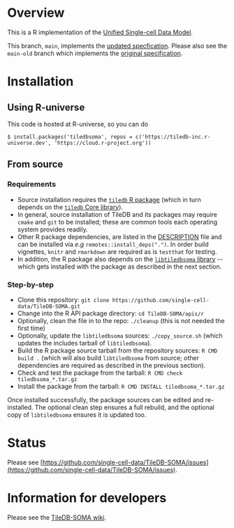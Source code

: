 # Overview

This is a R implementation of the [Unified Single-cell Data Model](https://github.com/single-cell-data/SOMA).

This branch, `main`, implements the [updated specfication](https://github.com/single-cell-data/SOMA/blob/main/abstract_specification.md).  Please also see the `main-old` branch which implements the [original specification](https://github.com/single-cell-data/TileDB-SOMA/blob/main-old/spec/specification.md).

# Installation

## Using R-universe

This code is hosted at R-universe, so you can do

```shell
$ install.packages('tiledbsoma', repos = c('https://tiledb-inc.r-universe.dev', 'https://cloud.r-project.org'))
```

## From source

### Requirements

* Source installation requires the [`tiledb` R package](https://github.com/TileDB-Inc/TileDB-R) (which in turn depends on the [`tiledb` Core library](https://github.com/TileDB-Inc/TileDB)).
* In general, source installation of TileDB and its packages may require `cmake` and `git` to be installed; these are common tools each operating system provides readily.
* Other R package dependencies, are listed in the [DESCRIPTION](https://github.com/single-cell-data/TileDB-SOMA/blob/main/apis/r/DESCRIPTION) file and can be installed via _e.g_
  `remotes::install_deps(".")`. In order build vignettes, `knitr` and `rmarkdown` are required as is `testthat` for testing.
* In addition, the R package also depends on the [`libtiledbsoma` library](https://github.com/single-cell-data/TileDB-SOMA/tree/main/libtiledbsoma) -- which gets installed with the package as
  described in the next section.

### Step-by-step

* Clone this repository: `git clone https://github.com/single-cell-data/TileDB-SOMA.git`
* Change into the R API package directory: `cd TileDB-SOMA/apis/r`
* Optionally, clean the file in to the repo: `./cleanup` (this is not needed the first time)
* Optionally, update the `libtiledbsoma` sources: `./copy_source.sh` (which updates the includes tarball of `libtiledbsoma`).
* Build the R package source tarball from the repository sources: `R CMD build .` (which will also build `libtiledbsoma` from source; other dependencies are required as described in the previous section).
* Check and test the package from the tarball: `R CMD check tiledbsoma_*.tar.gz`
* Install the package from the tarball: `R CMD INSTALL tiledbsoma_*.tar.gz`

Once installed successfully, the package sources can be edited and re-installed.
The optional clean step ensures a full rebuild, and the optional copy of `libtiledbsoma` ensures it is updated too.

# Status

Please see [https://github.com/single-cell-data/TileDB-SOMA/issues](https://github.com/single-cell-data/TileDB-SOMA/issues).

# Information for developers

Please see the [TileDB-SOMA wiki](https://github.com/single-cell-data/TileDB-SOMA/wiki).
